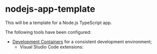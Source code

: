 # nodejs-app-template

This will be a template for a Node.js TypeScript app.

The following tools have been configured:

- [Development Containers](https://containers.dev) for a consistent development environment;
  - Visual Studio Code extensions:
 